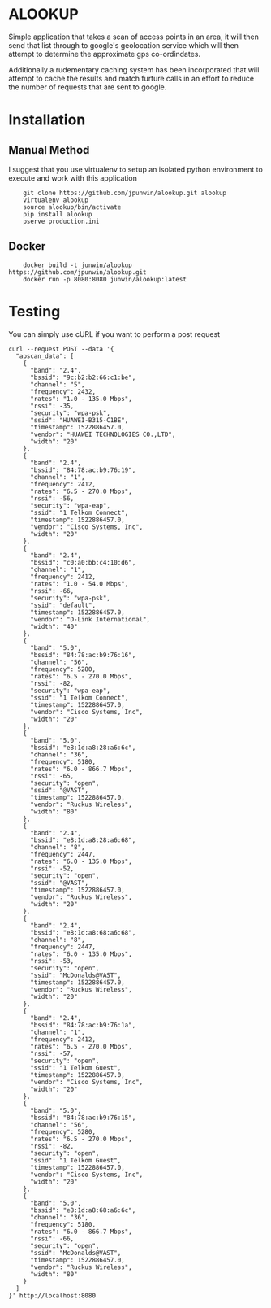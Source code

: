 ALOOKUP
=======

Simple application that takes a scan of access points in an area, it will then send that list through to google's geolocation service which will then attempt to determine the approximate gps co-ordindates.

Additionally a rudementary caching system has been incorporated that will attempt to cache the results and match furture calls in an effort to reduce the number of requests that are sent to google.

Installation
============

## Manual Method

I suggest that you use virtualenv to setup an isolated python environment to execute and work with this application

```
	git clone https://github.com/jpunwin/alookup.git alookup
	virtualenv alookup
	source alookup/bin/activate
	pip install alookup
	pserve production.ini
```

## Docker

```
	docker build -t junwin/alookup https://github.com/jpunwin/alookup.git
	docker run -p 8080:8080 junwin/alookup:latest
```

Testing
=======

You can simply use cURL if you want to perform a post request

```
curl --request POST --data '{
  "apscan_data": [
    {
      "band": "2.4",
      "bssid": "9c:b2:b2:66:c1:be",
      "channel": "5",
      "frequency": 2432,
      "rates": "1.0 - 135.0 Mbps",
      "rssi": -35,
      "security": "wpa-psk",
      "ssid": "HUAWEI-B315-C1BE",
      "timestamp": 1522886457.0,
      "vendor": "HUAWEI TECHNOLOGIES CO.,LTD",
      "width": "20"
    },
    {
      "band": "2.4",
      "bssid": "84:78:ac:b9:76:19",
      "channel": "1",
      "frequency": 2412,
      "rates": "6.5 - 270.0 Mbps",
      "rssi": -56,
      "security": "wpa-eap",
      "ssid": "1 Telkom Connect",
      "timestamp": 1522886457.0,
      "vendor": "Cisco Systems, Inc",
      "width": "20"
    },
    {
      "band": "2.4",
      "bssid": "c0:a0:bb:c4:10:d6",
      "channel": "1",
      "frequency": 2412,
      "rates": "1.0 - 54.0 Mbps",
      "rssi": -66,
      "security": "wpa-psk",
      "ssid": "default",
      "timestamp": 1522886457.0,
      "vendor": "D-Link International",
      "width": "40"
    },
    {
      "band": "5.0",
      "bssid": "84:78:ac:b9:76:16",
      "channel": "56",
      "frequency": 5280,
      "rates": "6.5 - 270.0 Mbps",
      "rssi": -82,
      "security": "wpa-eap",
      "ssid": "1 Telkom Connect",
      "timestamp": 1522886457.0,
      "vendor": "Cisco Systems, Inc",
      "width": "20"
    },
    {
      "band": "5.0",
      "bssid": "e8:1d:a8:28:a6:6c",
      "channel": "36",
      "frequency": 5180,
      "rates": "6.0 - 866.7 Mbps",
      "rssi": -65,
      "security": "open",
      "ssid": "@VAST",
      "timestamp": 1522886457.0,
      "vendor": "Ruckus Wireless",
      "width": "80"
    },
    {
      "band": "2.4",
      "bssid": "e8:1d:a8:28:a6:68",
      "channel": "8",
      "frequency": 2447,
      "rates": "6.0 - 135.0 Mbps",
      "rssi": -52,
      "security": "open",
      "ssid": "@VAST",
      "timestamp": 1522886457.0,
      "vendor": "Ruckus Wireless",
      "width": "20"
    },
    {
      "band": "2.4",
      "bssid": "e8:1d:a8:68:a6:68",
      "channel": "8",
      "frequency": 2447,
      "rates": "6.0 - 135.0 Mbps",
      "rssi": -53,
      "security": "open",
      "ssid": "McDonalds@VAST",
      "timestamp": 1522886457.0,
      "vendor": "Ruckus Wireless",
      "width": "20"
    },
    {
      "band": "2.4",
      "bssid": "84:78:ac:b9:76:1a",
      "channel": "1",
      "frequency": 2412,
      "rates": "6.5 - 270.0 Mbps",
      "rssi": -57,
      "security": "open",
      "ssid": "1 Telkom Guest",
      "timestamp": 1522886457.0,
      "vendor": "Cisco Systems, Inc",
      "width": "20"
    },
    {
      "band": "5.0",
      "bssid": "84:78:ac:b9:76:15",
      "channel": "56",
      "frequency": 5280,
      "rates": "6.5 - 270.0 Mbps",
      "rssi": -82,
      "security": "open",
      "ssid": "1 Telkom Guest",
      "timestamp": 1522886457.0,
      "vendor": "Cisco Systems, Inc",
      "width": "20"
    },
    {
      "band": "5.0",
      "bssid": "e8:1d:a8:68:a6:6c",
      "channel": "36",
      "frequency": 5180,
      "rates": "6.0 - 866.7 Mbps",
      "rssi": -66,
      "security": "open",
      "ssid": "McDonalds@VAST",
      "timestamp": 1522886457.0,
      "vendor": "Ruckus Wireless",
      "width": "80"
    }
  ]
}' http://localhost:8080
```